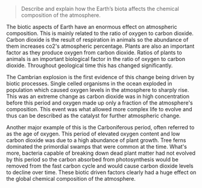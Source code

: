 >Describe and explain how the Earth’s biota affects the chemical composition of the atmosphere.

The biotic aspects of Earth have an enormous effect on atmospheric composition. This is mainly related to the ratio of oxygen to carbon dioxide. Carbon dioxide is the result of respiration in animals so the abundance of them increases co2's atmospheric percentage. Plants are also an important factor as they produce oxygen from carbon dioxide. Ratios of plants to animals is an important biological factor in the ratio of oxygen to carbon dioxide. Throughout geological time this has changed significantly. 

The Cambrian explosion is the first evidence of this change being driven by biotic processes. Single celled organisms in the ocean exploded in population which caused oxygen levels in the atmosphere to sharply rise. This was an extreme change as carbon dioxide was in high concentration before this period and oxygen made up only a fraction of the atmosphere's composition. This event was what allowed more complex life to evolve and thus can be described as the catalyst for further atmospheric change.

Another major example of this is the Carboniferous period, often referred to as the age of oxygen. This period of elevated oxygen content and low carbon dioxide was due to a high abundance of plant growth. Tree ferns dominated the primordial swamps that were common at the time. What's more, bacteria capable of breaking down dead plant matter had not evolved by this period so the carbon absorbed from photosynthesis would be removed from the fast carbon cycle and would cause carbon dioxide levels to decline over time. These biotic driven factors clearly had a huge effect on the global chemical composition of the atmosphere.

